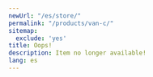 ```yaml
---
newUrl: "/es/store/"
permalink: "/products/van-c/"
sitemap:
  exclude: 'yes'
title: Oops!
description: Item no longer available!
lang: es
---
```

